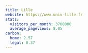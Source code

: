 ```yaml
---
title: Lille
website: https://www.univ-lille.fr
stats:
  visitors_per_month: 3700000
  average_pageviews: 8.05
carbon:
  home: 2.57
  legal: 0.37
---
```

